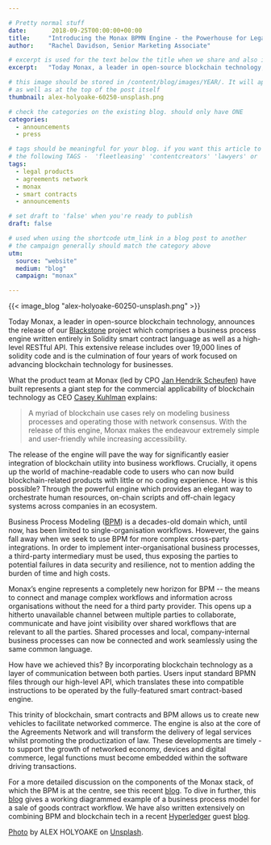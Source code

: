 ```yaml
---

# Pretty normal stuff
date:       2018-09-25T00:00:00+00:00
title:     "Introducing the Monax BPMN Engine - the Powerhouse for Legal Products."
author:    "Rachel Davidson, Senior Marketing Associate"

# excerpt is used for the text below the title when we share and also is the summary of the post on https://monax.io/blog
excerpt:   "Today Monax, a leader in open-source blockchain technology, announces the release of our Blackstone project which comprises a business process engine written entirely in Solidity smart contract language as well as a high-level RESTful API."

# this image should be stored in /content/blog/images/YEAR/. It will appear as a thumbnail on any listings,
# as well as at the top of the post itself
thumbnail: alex-holyoake-60250-unsplash.png

# check the categories on the existing blog. should only have ONE
categories:
  - announcements
  - press

# tags should be meaningful for your blog. if you want this article to show on a 'use case' page, you can use
# the following TAGS -  'fleetleasing' 'contentcreators' 'lawyers' or 'corporate'
tags:
  - legal products
  - agreements network
  - monax
  - smart contracts
  - announcements

# set draft to 'false' when you're ready to publish
draft: false

# used when using the shortcode utm_link in a blog post to another
# the campaign generally should match the category above
utm:
  source: "website"
  medium: "blog"
  campaign: "monax"

---
```


{{< image_blog "alex-holyoake-60250-unsplash.png" >}}

Today Monax, a leader in open-source blockchain technology, announces the release of our [Blackstone](https://github.com/agreements-network/blackstone) project which comprises a business process engine written entirely in Solidity smart contract language as well as a high-level RESTful API. This extensive release includes over 19,000 lines of solidity code and is the culmination of four years of work focused on advancing blockchain technology for businesses.

What the product team at Monax (led by CPO [Jan Hendrik Scheufen](https://monax.io/company/)) have built represents a giant step for the commercial applicability of blockchain technology as CEO [Casey Kuhlman](https://monax.io/company/) explains:

> A myriad of blockchain use cases rely on modeling business processes and operating those with network consensus. With the release of this engine, Monax makes the endeavour extremely simple and user-friendly while increasing accessibility.

The release of the engine will pave the way for significantly easier integration of blockchain utility into business workflows. Crucially, it opens up the world of machine-readable code to users who can now build blockchain-related products with little or no coding experience. How is this possible? Through the powerful engine which provides an elegant way to orchestrate human resources, on-chain scripts and off-chain legacy systems across companies in an ecosystem.

Business Process Modeling ([BPM](https://en.wikipedia.org/wiki/Business_process_modeling)) is a decades-old domain which, until now, has been limited to single-organisation workflows. However, the gains fall away when we seek to use BPM for more complex cross-party integrations. In order to implement inter-organisational business processes, a third-party intermediary must be used, thus exposing the parties to potential failures in data security and resilience, not to mention adding the burden of time and high costs.

Monax’s engine represents a completely new horizon for BPM -- the means to connect and manage complex workflows and information across organisations without the need for a third party provider. This opens up a hitherto unavailable channel between multiple parties to collaborate, communicate and have joint visibility over shared workflows that are relevant to all the parties. Shared processes and local, company-internal business processes can now be connected and work seamlessly using the same common language.

How have we achieved this? By incorporating blockchain technology as a layer of communication between both parties. Users input standard BPMN files through our high-level API, which translates these into compatible instructions to be operated by the fully-featured smart contract-based engine.

This trinity of blockchain, smart contracts and BPM allows us to create new vehicles to facilitate networked commerce. The engine is also at the core of the Agreements Network and will transform the delivery of legal services whilst promoting the productization of law. These developments are timely - to support the growth of networked economy, devices and digital commerce, legal functions must become embedded within the software driving transactions.

For a more detailed discussion on the components of the Monax stack, of which the BPM is at the centre, see this recent [blog](https://monax.io/blog/2018/09/20/the-monax-stack-what-makes-legal-products-go./). To dive in further, this [blog](https://monax.io/blog/2018/08/21/example-active-agreement-workflows-and-interfaces/) gives a working diagrammed example of a business process model for a sale of goods contract workflow. We have also written extensively on combining BPM and blockchain tech in a recent [Hyperledger](https://www.hyperledger.org/) guest [blog](https://www.hyperledger.org/blog/2018/08/16/business-process-modeling-the-missing-link-between-legal-know-how-and-blockchain-based-legal-products/).

[Photo](https://unsplash.com/photos/R-HXWCbCBGU?) by ALEX HOLYOAKE on [Unsplash](https://unsplash.com).
